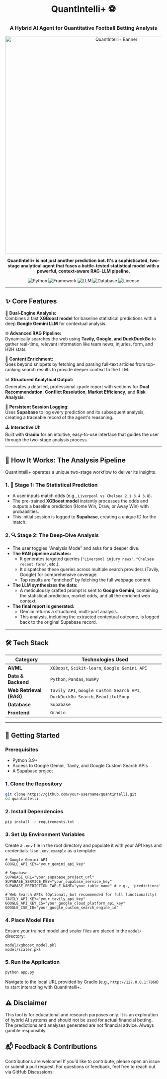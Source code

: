 <div align="center">

# QuantIntelli+ ⚽️

### A Hybrid AI Agent for Quantitative Football Betting Analysis

<p align="center">
  <img src="https://avatars.githubusercontent.com/u/52585016?s=400&u=108b868bb5d0fe87f95b59f58d48cae67bee79c7&v=4"  alt="QuantIntelli+ Banner" width="700"/>
</p>

**QuantIntelli+ is not just another prediction bot. It's a sophisticated, two-stage analytical agent that fuses a battle-tested statistical model with a powerful, context-aware RAG-LLM pipeline.**

![Python](https://img.shields.io/badge/Python-3.9+-blue?style=for-the-badge&logo=python)
![Framework](https://img.shields.io/badge/Framework-Gradio-orange?style=for-the-badge)
![LLM](https://img.shields.io/badge/LLM-Google%20Gemini-4285F4?style=for-the-badge)
![Database](https://img.shields.io/badge/Database-Supabase-3ECF8E?style=for-the-badge&logo=supabase)
![License](https://img.shields.io/badge/License-MIT-green.svg?style=for-the-badge)

</div>

---

## ✨ Core Features   

🧠 **Dual-Engine Analysis:**  
Combines a fast **XGBoost model** for baseline statistical predictions with a deep **Google Gemini LLM** for contextual analysis.

🌐 **Advanced RAG Pipeline:**  
Dynamically searches the web using **Tavily, Google, and DuckDuckGo** to gather real-time, relevant information like team news, injuries, form, and H2H stats.

📄 **Content Enrichment:**  
Goes beyond snippets by fetching and parsing full-text articles from top-ranking search results to provide deeper context to the LLM.

📊 **Structured Analytical Output:**  
Generates a detailed, professional-grade report with sections for **Dual Recommendation**, **Conflict Resolution**, **Market Efficiency**, and **Risk Analysis**.

💾 **Persistent Session Logging:**  
Uses **Supabase** to log every prediction and its subsequent analysis, creating a traceable record of the agent's reasoning.

🕹️ **Interactive UI:**  
Built with **Gradio** for an intuitive, easy-to-use interface that guides the user through the two-stage analysis process.

---

## 🚀 How It Works: The Analysis Pipeline

QuantIntelli+ operates a unique two-stage workflow to deliver its insights.

### 1. **🎯 Stage 1: The Statistical Prediction**
*   A user inputs match odds (e.g., `Liverpool vs Chelsea 2.1 3.4 3.8`).
*   The pre-trained **XGBoost model** instantly processes the odds and outputs a baseline prediction (Home Win, Draw, or Away Win) with probabilities.
*   This initial session is logged to **Supabase**, creating a unique ID for the match.

### 2. **🔍 Stage 2: The Deep-Dive Analysis**
*   The user toggles "Analysis Mode" and asks for a deeper dive.
*   **The RAG pipeline activates:**
    *   It generates targeted queries (`"Liverpool injury news"`, `"Chelsea recent form"`, etc.).
    *   It dispatches these queries across multiple search providers (Tavily, Google) for comprehensive coverage.
    *   Top results are "enriched" by fetching the full webpage content.
*   **The LLM synthesizes the data:**
    *   A meticulously crafted prompt is sent to **Google Gemini**, containing the statistical prediction, market odds, and all the enriched web context.
*   **The final report is generated:**
    *   Gemini returns a structured, multi-part analysis.
    *   This analysis, including the extracted contextual outcome, is logged back to the original Supabase record.

---

## 🛠️ Tech Stack

| Category         | Technologies Used |
|------------------|-------------------|
| **AI/ML**        | `XGBoost`, `Scikit-learn`, `Google Gemini API` |
| **Data & Backend** | `Python`, `Pandas`, `NumPy` |
| **Web Retrieval (RAG)** | `Tavily API`, `Google Custom Search API`, `DuckDuckGo Search`, `BeautifulSoup` |
| **Database**     | `Supabase` |
| **Frontend**     | `Gradio` |

---

## 🏁 Getting Started

### Prerequisites
- Python 3.9+
- Access to Google Gemini, Tavily, and Google Custom Search APIs
- A Supabase project

### 1. Clone the Repository

```bash
git clone https://github.com/your-username/quantintelli.git 
cd quantintelli
```

### 2. Install Dependencies
```bash
pip install -r requirements.txt
```

### 3. Set Up Environment Variables
Create a `.env` file in the root directory and populate it with your API keys and credentials. Use `.env.example` as a template:

```env
# Google Gemini API
GOOGLE_API_KEY="your_gemini_api_key"

# Supabase
SUPABASE_URL="your_supabase_project_url"
SUPABASE_SERVICE_KEY="your_supabase_service_key"
SUPABASE_PREDICTION_TABLE_NAME="your_table_name" # e.g., 'predictions'

# Web Search APIs (Optional, but recommended for full functionality)
TAVILY_API_KEY="your_tavily_api_key"
GOOGLE_API_KEY_CS="your_google_cloud_platform_api_key"
GOOGLE_CSE_ID="your_google_custom_search_engine_id"
```

### 4. Place Model Files
Ensure your trained model and scaler files are placed in the `model/` directory:
```
model/xgboost_model.pkl
model/scaler.pkl
```

### 5. Run the Application
```bash
python app.py
```
Navigate to the local URL provided by Gradio (e.g., `http://127.0.0.1:7860`) to start interacting with QuantIntelli+.

## ⚠️ Disclaimer
This tool is for educational and research purposes only. It is an exploration of hybrid AI systems and should not be used for actual financial betting. The predictions and analyses generated are not financial advice. Always gamble responsibly.

## 📬 Feedback & Contributions
Contributions are welcome! If you'd like to contribute, please open an issue or submit a pull request. For questions or feedback, feel free to reach out via GitHub Discussions.

